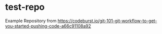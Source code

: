# test-repo
Example Repository from https://codeburst.io/git-101-git-workflow-to-get-you-started-pushing-code-a66c91108a92
